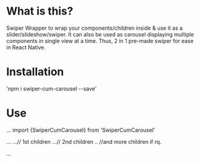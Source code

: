 # What is this?

Swiper Wrapper to wrap your components/children inside & use it as a slider/slideshow/swiper. It can also be used as carousel displaying multiple components in single view at a time. Thus, 2 in 1 pre-made swiper for ease in React Native.

# Installation

'npm i swiper-cum-carousel --save'

# Use

...
import {SwiperCumCarousel} from 'SwiperCumCarousel'

...
<SwiperCumCarousel>
 ...// 1st children 
 ...// 2nd children
 .. //and more children if rq.
</SwiperCumCarousel>

...

